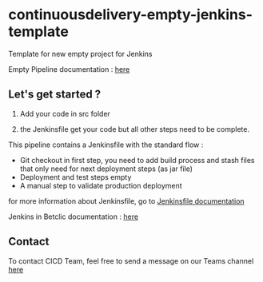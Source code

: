 # continuousdelivery-empty-jenkins-template
Template for new empty project for Jenkins

Empty Pipeline documentation : [here](https://jira.betclicgroup.com/wiki/x/ciRIC)

## Let's get started ? 

1) Add your code in src folder

2) the Jenkinsfile get your code but all other steps need to be complete. 

This pipeline contains a Jenkinsfile with the standard flow :
* Git checkout in first step, you need to add build process and stash files that only need for next deployment steps (as jar file)
* Deployment and test steps empty
* A manual step to validate production deployment


for more information about Jenkinsfile, go to [Jenkinsfile documentation](https://www.jenkins.io/doc/book/pipeline/jenkinsfile/)

Jenkins in Betclic documentation : [here](https://jira.betclicgroup.com/wiki/x/bsTiBg)

## Contact 

To contact CICD Team, feel free to send a message on our Teams channel [here](https://teams.microsoft.com/l/channel/19%3af2eebcc7fb6e4523a9c79278a4707bdf%40thread.skype/Continuous%2520Delivery?groupId=74d69878-c2c0-4120-925e-93de5876289c&tenantId=349cb0f5-cf5b-4f4c-89f1-e13af5555b16)
